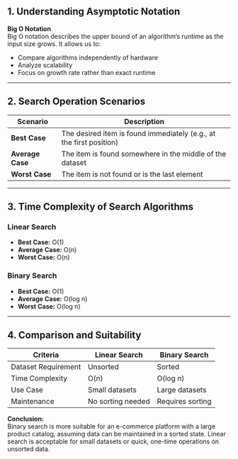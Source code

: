 ## 1. Understanding Asymptotic Notation

**Big O Notation**  
Big O notation describes the upper bound of an algorithm’s runtime as the input size grows. It allows us to:

- Compare algorithms independently of hardware
- Analyze scalability
- Focus on growth rate rather than exact runtime

---

## 2. Search Operation Scenarios

| Scenario         | Description                                                         |
| ---------------- | ------------------------------------------------------------------- |
| **Best Case**    | The desired item is found immediately (e.g., at the first position) |
| **Average Case** | The item is found somewhere in the middle of the dataset            |
| **Worst Case**   | The item is not found or is the last element                        |

---

## 3. Time Complexity of Search Algorithms

### Linear Search

- **Best Case:** O(1)
- **Average Case:** O(n)
- **Worst Case:** O(n)

### Binary Search

- **Best Case:** O(1)
- **Average Case:** O(log n)
- **Worst Case:** O(log n)

---

## 4. Comparison and Suitability

| Criteria            | Linear Search     | Binary Search    |
| ------------------- | ----------------- | ---------------- |
| Dataset Requirement | Unsorted          | Sorted           |
| Time Complexity     | O(n)              | O(log n)         |
| Use Case            | Small datasets    | Large datasets   |
| Maintenance         | No sorting needed | Requires sorting |

**Conclusion:**  
Binary search is more suitable for an e-commerce platform with a large product catalog, assuming data can be maintained in a sorted state. Linear search is acceptable for small datasets or quick, one-time operations on unsorted data.